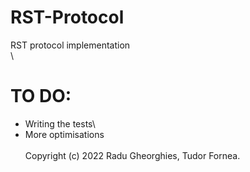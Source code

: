 # RST-Protocol
RST protocol implementation\
\
# TO DO:
* Writing the tests\
* More optimisations\
\
Copyright (c) 2022 Radu Gheorghies, Tudor Fornea.